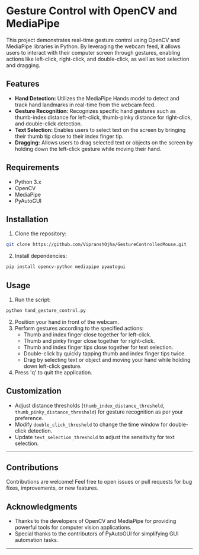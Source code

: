 # Gesture Control with OpenCV and MediaPipe

This project demonstrates real-time gesture control using OpenCV and MediaPipe libraries in Python. By leveraging the webcam feed, it allows users to interact with their computer screen through gestures, enabling actions like left-click, right-click, and double-click, as well as text selection and dragging.

## Features

- **Hand Detection:** Utilizes the MediaPipe Hands model to detect and track hand landmarks in real-time from the webcam feed.
- **Gesture Recognition:** Recognizes specific hand gestures such as thumb-index distance for left-click, thumb-pinky distance for right-click, and double-click detection.
- **Text Selection:** Enables users to select text on the screen by bringing their thumb tip close to their index finger tip.
- **Dragging:** Allows users to drag selected text or objects on the screen by holding down the left-click gesture while moving their hand.

## Requirements

- Python 3.x
- OpenCV
- MediaPipe
- PyAutoGUI

## Installation

1. Clone the repository:

```bash
git clone https://github.com/VipranshOjha/GestureControlledMouse.git
```

2. Install dependencies:

```bash
pip install opencv-python mediapipe pyautogui
```

## Usage

1. Run the script:

```bash
python hand_gesture_control.py
```

2. Position your hand in front of the webcam.
3. Perform gestures according to the specified actions:
   - Thumb and index finger close together for left-click.
   - Thumb and pinky finger close together for right-click.
   - Thumb and index finger tips close together for text selection.
   - Double-click by quickly tapping thumb and index finger tips twice.
   - Drag by selecting text or object and moving your hand while holding down left-click gesture.
4. Press 'q' to quit the application.

## Customization

- Adjust distance thresholds (`thumb_index_distance_threshold`, `thumb_pinky_distance_threshold`) for gesture recognition as per your preference.
- Modify `double_click_threshold` to change the time window for double-click detection.
- Update `text_selection_threshold` to adjust the sensitivity for text selection.

---

## Contributions

Contributions are welcome! Feel free to open issues or pull requests for bug fixes, improvements, or new features.

## Acknowledgments

- Thanks to the developers of OpenCV and MediaPipe for providing powerful tools for computer vision applications.
- Special thanks to the contributors of PyAutoGUI for simplifying GUI automation tasks.

---
